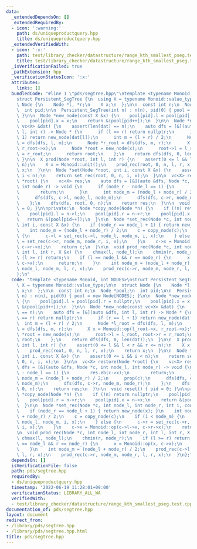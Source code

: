 ```yaml
---
data:
  _extendedDependsOn: []
  _extendedRequiredBy:
  - icon: ':warning:'
    path: ds/uniqueproductquery.hpp
    title: ds/uniqueproductquery.hpp
  _extendedVerifiedWith:
  - icon: ':x:'
    path: test/library_checker/datastructure/range_kth_smallest_pseg.test.cpp
    title: test/library_checker/datastructure/range_kth_smallest_pseg.test.cpp
  _isVerificationFailed: true
  _pathExtension: hpp
  _verificationStatusIcon: ':x:'
  attributes:
    links: []
  bundledCode: "#line 1 \"pds/segtree.hpp\"\ntemplate <typename Monoid, int NODES>\n\
    struct Persistent_SegTree {\n  using X = typename Monoid::value_type;\n\n  struct\
    \ Node {\n    Node *l, *r;\n    X x;\n  };\n\n  const int n;\n  Node *pool;\n\
    \  int pid;\n\n  Persistent_SegTree(int n) : n(n), pid(0) { pool = new Node[NODES];\
    \ }\n\n  Node *new_node(const X &x) {\n    pool[pid].l = pool[pid].r = nullptr;\n\
    \    pool[pid].x = x;\n    return &(pool[pid++]);\n  }\n\n  Node *new_node(const\
    \ vc<X> &dat) {\n    assert(len(dat) == n);\n    auto dfs = [&](auto &dfs, int\
    \ l, int r) -> Node * {\n      if (l == r) return nullptr;\n      if (r == l +\
    \ 1) return new_node(dat[l]);\n      int m = (l + r) / 2;\n      Node *l_root\
    \ = dfs(dfs, l, m);\n      Node *r_root = dfs(dfs, m, r);\n      X x = Monoid::op(l_root->x,\
    \ r_root->x);\n      Node *root = new_node(x);\n      root->l = l_root, root->r\
    \ = r_root;\n      return root;\n    };\n    return dfs(dfs, 0, len(dat));\n \
    \ }\n\n  X prod(Node *root, int l, int r) {\n    assert(0 <= l && l < r && r <=\
    \ n);\n    X x = Monoid::unit();\n    prod_rec(root, 0, n, l, r, x);\n    return\
    \ x;\n  }\n\n  Node *set(Node *root, int i, const X &x) {\n    assert(0 <= i &&\
    \ i < n);\n    return set_rec(root, 0, n, i, x);\n  }\n\n  vc<X> restore(Node\
    \ *root) {\n    vc<X> res;\n    auto dfs = [&](auto &dfs, Node *c, int node_l,\
    \ int node_r) -> void {\n      if (node_r - node_l == 1) {\n        res.eb(c->x);\n\
    \        return;\n      }\n      int node_m = (node_l + node_r) / 2;\n      prop(c);\n\
    \      dfs(dfs, c->l, node_l, node_m);\n      dfs(dfs, c->r, node_m, node_r);\n\
    \    };\n    dfs(dfs, root, 0, n);\n    return res;\n  }\n\n  void reset() { pid\
    \ = 0; }\n\nprivate:\n  Node *copy_node(Node *n) {\n    if (!n) return nullptr;\n\
    \    pool[pid].l = n->l;\n    pool[pid].r = n->r;\n    pool[pid].x = n->x;\n \
    \   return &(pool[pid++]);\n  }\n\n  Node *set_rec(Node *c, int node_l, int node_r,\
    \ int i, const X &x) {\n    if (node_r == node_l + 1) { return new_node(x); }\n\
    \    int node_m = (node_l + node_r) / 2;\n    c = copy_node(c);\n    if (i < node_m)\
    \ {\n      c->l = set_rec(c->l, node_l, node_m, i, x);\n    } else {\n      c->r\
    \ = set_rec(c->r, node_m, node_r, i, x);\n    }\n    c->x = Monoid::op(c->l->x,\
    \ c->r->x);\n    return c;\n  }\n\n  void prod_rec(Node *c, int node_l, int node_r,\
    \ int l, int r, X &x) {\n    chmax(l, node_l);\n    chmin(r, node_r);\n    if\
    \ (l >= r) return;\n    if (l == node_l && r == node_r) {\n      x = Monoid::op(x,\
    \ c->x);\n      return;\n    }\n    int node_m = (node_l + node_r) / 2;\n    prod_rec(c->l,\
    \ node_l, node_m, l, r, x);\n    prod_rec(c->r, node_m, node_r, l, r, x);\n  }\n\
    };\n"
  code: "template <typename Monoid, int NODES>\nstruct Persistent_SegTree {\n  using\
    \ X = typename Monoid::value_type;\n\n  struct Node {\n    Node *l, *r;\n    X\
    \ x;\n  };\n\n  const int n;\n  Node *pool;\n  int pid;\n\n  Persistent_SegTree(int\
    \ n) : n(n), pid(0) { pool = new Node[NODES]; }\n\n  Node *new_node(const X &x)\
    \ {\n    pool[pid].l = pool[pid].r = nullptr;\n    pool[pid].x = x;\n    return\
    \ &(pool[pid++]);\n  }\n\n  Node *new_node(const vc<X> &dat) {\n    assert(len(dat)\
    \ == n);\n    auto dfs = [&](auto &dfs, int l, int r) -> Node * {\n      if (l\
    \ == r) return nullptr;\n      if (r == l + 1) return new_node(dat[l]);\n    \
    \  int m = (l + r) / 2;\n      Node *l_root = dfs(dfs, l, m);\n      Node *r_root\
    \ = dfs(dfs, m, r);\n      X x = Monoid::op(l_root->x, r_root->x);\n      Node\
    \ *root = new_node(x);\n      root->l = l_root, root->r = r_root;\n      return\
    \ root;\n    };\n    return dfs(dfs, 0, len(dat));\n  }\n\n  X prod(Node *root,\
    \ int l, int r) {\n    assert(0 <= l && l < r && r <= n);\n    X x = Monoid::unit();\n\
    \    prod_rec(root, 0, n, l, r, x);\n    return x;\n  }\n\n  Node *set(Node *root,\
    \ int i, const X &x) {\n    assert(0 <= i && i < n);\n    return set_rec(root,\
    \ 0, n, i, x);\n  }\n\n  vc<X> restore(Node *root) {\n    vc<X> res;\n    auto\
    \ dfs = [&](auto &dfs, Node *c, int node_l, int node_r) -> void {\n      if (node_r\
    \ - node_l == 1) {\n        res.eb(c->x);\n        return;\n      }\n      int\
    \ node_m = (node_l + node_r) / 2;\n      prop(c);\n      dfs(dfs, c->l, node_l,\
    \ node_m);\n      dfs(dfs, c->r, node_m, node_r);\n    };\n    dfs(dfs, root,\
    \ 0, n);\n    return res;\n  }\n\n  void reset() { pid = 0; }\n\nprivate:\n  Node\
    \ *copy_node(Node *n) {\n    if (!n) return nullptr;\n    pool[pid].l = n->l;\n\
    \    pool[pid].r = n->r;\n    pool[pid].x = n->x;\n    return &(pool[pid++]);\n\
    \  }\n\n  Node *set_rec(Node *c, int node_l, int node_r, int i, const X &x) {\n\
    \    if (node_r == node_l + 1) { return new_node(x); }\n    int node_m = (node_l\
    \ + node_r) / 2;\n    c = copy_node(c);\n    if (i < node_m) {\n      c->l = set_rec(c->l,\
    \ node_l, node_m, i, x);\n    } else {\n      c->r = set_rec(c->r, node_m, node_r,\
    \ i, x);\n    }\n    c->x = Monoid::op(c->l->x, c->r->x);\n    return c;\n  }\n\
    \n  void prod_rec(Node *c, int node_l, int node_r, int l, int r, X &x) {\n   \
    \ chmax(l, node_l);\n    chmin(r, node_r);\n    if (l >= r) return;\n    if (l\
    \ == node_l && r == node_r) {\n      x = Monoid::op(x, c->x);\n      return;\n\
    \    }\n    int node_m = (node_l + node_r) / 2;\n    prod_rec(c->l, node_l, node_m,\
    \ l, r, x);\n    prod_rec(c->r, node_m, node_r, l, r, x);\n  }\n};"
  dependsOn: []
  isVerificationFile: false
  path: pds/segtree.hpp
  requiredBy:
  - ds/uniqueproductquery.hpp
  timestamp: '2022-06-19 11:28:01+09:00'
  verificationStatus: LIBRARY_ALL_WA
  verifiedWith:
  - test/library_checker/datastructure/range_kth_smallest_pseg.test.cpp
documentation_of: pds/segtree.hpp
layout: document
redirect_from:
- /library/pds/segtree.hpp
- /library/pds/segtree.hpp.html
title: pds/segtree.hpp
---
```


